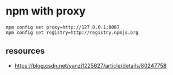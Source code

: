 # npm with proxy

~~~
npm config set proxy=http://127.0.0.1:8087
npm config set registry=http://registry.npmjs.org
~~~

## resources
- https://blog.csdn.net/yanzi1225627/article/details/80247758
